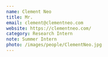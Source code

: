 ```yaml
---
name: Clement Neo
title: Mr.
email: clement@clementneo.com
website: https://clementneo.com/
category: Research Intern
note: Summer Intern
photo: /images/people/ClementNeo.jpg
---
```

